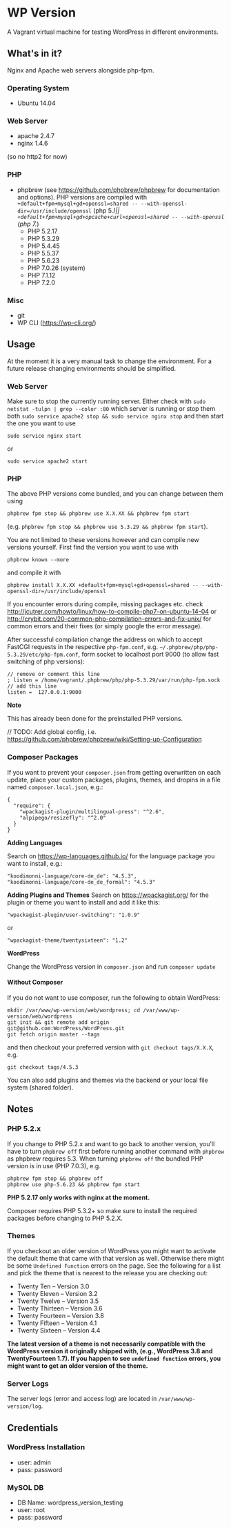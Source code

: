 # WP Version
 A Vagrant virtual machine for testing WordPress in different environments.
 
## What's in it?
Nginx and Apache web servers alongside php-fpm.

### Operating System
* Ubuntu 14.04

### Web Server
* apache 2.4.7
* nginx 1.4.6 

(so no http2 for now)

### PHP
* phpbrew (see https://github.com/phpbrew/phpbrew for documentation and options). PHP versions are compiled with `+default+fpm+mysql+gd+openssl=shared -- --with-openssl-dir=/usr/include/openssl` (php 5.*)|| `+default+fpm+mysql+gd+opcache+curl+openssl=shared -- --with-openssl` (php 7.*)
   * PHP 5.2.17
   * PHP 5.3.29
   * PHP 5.4.45
   * PHP 5.5.37
   * PHP 5.6.23
   * PHP 7.0.26 (system)
   * PHP 7.1.12
   * PHP 7.2.0
 
### Misc 
* git
* WP CLI (https://wp-cli.org/) 

## Usage 
At the moment it is a very manual task to change the environment. For a future release changing environments should be simplified.

### Web Server
Make sure to stop the currently running server. Either check with `sudo netstat -tulpn | grep --color :80` which server is running or stop them both `sudo service apache2 stop && sudo service nginx stop` and then start the one you want to use 

```
sudo service nginx start
```

or

```
sudo service apache2 start
```

### PHP
The above PHP versions come bundled, and you can change between them using 

```
phpbrew fpm stop && phpbrew use X.X.XX && phpbrew fpm start
```

(e.g. `phpbrew fpm stop && phpbrew use 5.3.29 && phpbrew fpm start`). 

You are not limited to these versions however and can compile new versions yourself. First find the version you want to use with 

```
phpbrew known --more
```

and compile it with

```
phpbrew install X.X.XX +default+fpm+mysql+gd+openssl=shared -- --with-openssl-dir=/usr/include/openssl
```

If you encounter errors during compile, missing packages etc. check http://jcutrer.com/howto/linux/how-to-compile-php7-on-ubuntu-14-04 or http://crybit.com/20-common-php-compilation-errors-and-fix-unix/ for common errors and their fixes (or simply google the error message).

After successful compilation change the address on which to accept FastCGI requests in the respective `php-fpm.conf`, e.g. `~/.phpbrew/php/php-5.3.29/etc/php-fpm.conf`, form socket to localhost port 9000 (to allow fast switching of php versions):


```
// remove or comment this line
; listen = /home/vagrant/.phpbrew/php/php-5.3.29/var/run/php-fpm.sock
// add this line
listen =  127.0.0.1:9000
```

**Note**

This has already been done for the preinstalled PHP versions.

// TODO: Add global config, i.e. https://github.com/phpbrew/phpbrew/wiki/Setting-up-Configuration

### Composer Packages

If you want to prevent your `composer.json` from getting overwritten on each update, place your custom packages, plugins, themes, and dropins in a file named `composer.local.json`, e.g.:

```
{
  "require": {
    "wpackagist-plugin/multilingual-press": "^2.6",
    "alpipego/resizefly": "^2.0"
  }
}
```

**Adding Languages**

Search on https://wp-languages.github.io/ for the language package you want to install, e.g.:
 
```
"koodimonni-language/core-de_de": "4.5.3",
"koodimonni-language/core-de_de_formal": "4.5.3"
```

**Adding Plugins and Themes**
Search on https://wpackagist.org/ for the plugin or theme you want to install and add it like this:

```
"wpackagist-plugin/user-switching": "1.0.9"
```

or 

```
"wpackagist-theme/twentysixteen": "1.2"
```

**WordPress**

Change the WordPress version in `composer.json` and run `composer update`

#### Without Composer
If you do not want to use composer, run the following to obtain WordPress: 

```
mkdir /var/www/wp-version/web/wordpress; cd /var/www/wp-version/web/wordpress
git init && git remote add origin git@github.com:WordPress/WordPress.git
git fetch origin master --tags
```

and then checkout your preferred version with `git checkout tags/X.X.X`, e.g.

```
git checkout tags/4.5.3
```

You can also add plugins and themes via the backend or your local file system (shared folder).
## Notes

### PHP 5.2.x
If you change to PHP 5.2.x and want to go back to another version, you'll have to turn `phpbrew off` first before running another command with `phpbrew` as phpbrew requires 5.3. When turning `phpbrew off` the bundled PHP version is in use (PHP 7.0.3), e.g.

```
phpbrew fpm stop && phpbrew off
phpbrew use php-5.6.23 && phpbrew fpm start
```

**PHP 5.2.17 only works with nginx at the moment.**

Composer requires PHP 5.3.2+ so make sure to install the required packages before changing to PHP 5.2.X.

### Themes
If you checkout an older version of WordPress you might want to activate the default theme that came with that version as well. Otherwise there might be some `Undefined Function` errors on the page. See the following for a list and pick the theme that is nearest to the release you are checking out:

* Twenty Ten &ndash; Version 3.0
* Twenty Eleven &ndash; Version 3.2
* Twenty Twelve &ndash; Version 3.5
* Twenty Thirteen &ndash; Version 3.6
* Twenty Fourteen &ndash; Version 3.8
* Twenty Fifteen &ndash; Version 4.1
* Twenty Sixteen &ndash; Version 4.4

**The latest version of a theme is not necessarily compatible with the WordPress version it originally shipped with, (e.g., WordPress 3.8 and TwentyFourteen 1.7). If you happen to see `undefined function` errors, you might want to get an older version of the theme.**

### Server Logs
The server logs (error and access log) are located in `/var/www/wp-version/log`.

## Credentials

### WordPress Installation
* user: admin
* pass: password

### MySOL DB
* DB Name: wordpress_version_testing
* user: root
* pass: password
